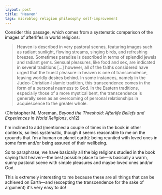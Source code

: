 ```yaml
---
layout: post
title: "Heaven"
tags: microblog religion philosophy self-improvement
---
```

Consider this passage, which comes from a systematic comparison of the images of afterlifes in world religions:  
> Heaven is described in very pastoral scenes, featuring images such as radiant sunlight, flowing streams, singing birds, and refreshing breezes. Sometimes paradise is described in terms of splendid jewels and radiant gems. Sensual pleasures, like food and sex, are indicated in several traditions [...] however, all of the faiths considered have urged that the truest pleasure in heaven is one of transcendence, leaving worldly desires behind. In some instances, namely in the Judeo-Christian-Islamic tradition, this transcendence comes in the form of a personal nearness to God. In the Eastern traditions, especially those of a more mystical bent, the transcendence is generally seen as an overcoming of personal relationships in acquiescence to the greater whole.

(Christopher M. Moreman, *Beyond the Threshold: Afterlife Beliefs and Experiences in World Religions*, ch12)  

I'm inclined to add (mentioned a couple of times in the book in other contexts, so less systematic, though it seems reasonable to me on the grounds that I'm a human on planet earth): being reunited with loved ones in some form and/or being assured of their wellbeing.  

So to paraphrase, we have basically all the big religions studied in the book saying that heaven—the best possible place to be—is basically a warm, sunny pastoral scene with simple pleasures and maybe loved ones and/or God.  
  
This is extremely interesting to me because these are all things that can be achieved on Earth—and (excepting the transcendence for the sake of argument) it's very easy to do!

